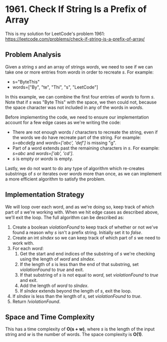 # 1961. Check If String Is a Prefix of Array
This is my solution for LeetCode's problem 1961: https://leetcode.com/problems/check-if-string-is-a-prefix-of-array/

## Problem Analysis
Given a string *s* and an array of strings *words*, we need to see if we can take one or more entries from *words* in order to recreate *s*. For example:
* s="ByteThis"
* words=["By", "te", "Thi", "s", "LeetCode"]

In this example, we can combine the first four entries of *words* to form *s*. Note that if *s* was "Byte This" with the space, we then could not, because the space character was not included in any of the words in *words*.

Before implementing the code, we need to ensure our implementation account for a few edge cases as we're writing the code:
* There are not enough words / characters to recreate the string, even if the words we do have recreate part of the string. For example: *s=abcdefg* and *words=['abc', 'def']* is missing "g".
* Part of a word extends past the remaining characters in *s*. For example: *s=abc* and *words=['ab', 'cd']*.
* *s* is empty or *words* is empty.

Lastly, we do not want to do any type of algorithm which re-creates substrings of *s* or iterates over *words* more than once, as we can implement a more efficient algorithm to satisfy the problem.

## Implementation Strategy
We will loop over each word, and as we're doing so, keep track of which part of *s* we're working with. When we hit edge cases as described above, we'll exit the loop. The full algorithm can be described as:
1. Create a boolean *violationFound* to keep track of whether or not we've found a reason why *s* isn't a prefix string. Initially set it to *false*.
1. Create an int *sIndex* so we can keep track of which part of *s* we need to work with.
1. For each *word*:
    1. Get the start and end indices of the substring of *s* we're checking using the length of *word* and *sIndex*.
    1. If the length of *s* is less than the end of that substring, set *violationFound* to *true* and exit.
    1. If that substring of *s* is not equal to *word*, set *violationFound* to *true* and exit.
    1. Add the length of *word* to *sIndex*.
    1. If *sIndex* extends beyond the length of *s*, exit the loop.
1. If *sIndex* is less than the length of *s*, set *violationFound* to *true*.
1. Return *!violationFound*.

## Space and Time Complexity
This has a time complexity of **O(s + w)**, where *s* is the length of the input string and *w* is the number of words. The space complexity is **O(1)**.